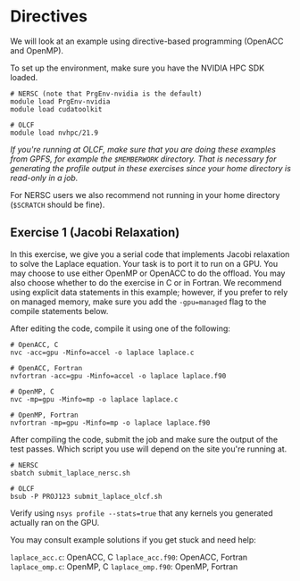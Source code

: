 # Directives

We will look at an example using directive-based programming (OpenACC and OpenMP).

To set up the environment, make sure you have the NVIDIA HPC SDK loaded.

```
# NERSC (note that PrgEnv-nvidia is the default)
module load PrgEnv-nvidia
module load cudatoolkit

# OLCF
module load nvhpc/21.9
```

*If you're running at OLCF, make sure that you are doing these examples from GPFS,
for example the `$MEMBERWORK` directory. That is necessary for generating the profile
output in these exercises since your home directory is read-only in a job.*

For NERSC users we also recommend not running in your home directory (`$SCRATCH` should be fine).

## Exercise 1 (Jacobi Relaxation)

In this exercise, we give you a serial code that implements Jacobi relaxation to
solve the Laplace equation. Your task is to port it to run on a GPU. You may choose
to use either OpenMP or OpenACC to do the offload. You may also choose whether to do
the exercise in C or in Fortran. We recommend using explicit data statements in this
example; however, if you prefer to rely on managed memory, make sure you add the
`-gpu=managed` flag to the compile statements below.

After editing the code, compile it using one of the following:

```
# OpenACC, C
nvc -acc=gpu -Minfo=accel -o laplace laplace.c

# OpenACC, Fortran
nvfortran -acc=gpu -Minfo=accel -o laplace laplace.f90

# OpenMP, C
nvc -mp=gpu -Minfo=mp -o laplace laplace.c

# OpenMP, Fortran
nvfortran -mp=gpu -Minfo=mp -o laplace laplace.f90
```

After compiling the code, submit the job and make sure the output of the test
passes. Which script you use will depend on the site you're running at.

```
# NERSC
sbatch submit_laplace_nersc.sh

# OLCF
bsub -P PROJ123 submit_laplace_olcf.sh
```

Verify using `nsys profile --stats=true` that any kernels you generated
actually ran on the GPU.

You may consult example solutions if you get stuck and need help:

`laplace_acc.c`: OpenACC, C
`laplace_acc.f90`: OpenACC, Fortran
`laplace_omp.c`: OpenMP, C
`laplace_omp.f90`: OpenMP, Fortran
